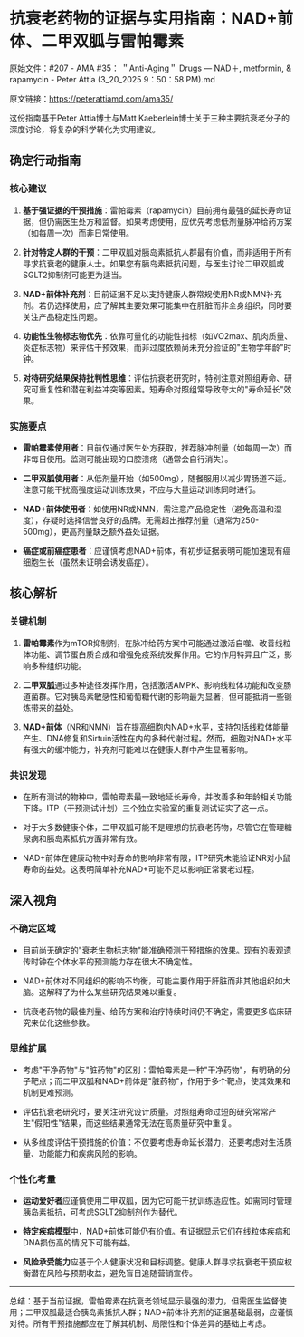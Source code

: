 # 抗衰老药物的证据与实用指南：NAD+前体、二甲双胍与雷帕霉素

原始文件：#207 - AMA #35： ＂Anti-Aging＂ Drugs — NAD＋, metformin, & rapamycin - Peter Attia (3_20_2025 9：50：58 PM).md

原文链接：https://peterattiamd.com/ama35/

这份指南基于Peter Attia博士与Matt Kaeberlein博士关于三种主要抗衰老分子的深度讨论，将复杂的科学转化为实用建议。

## 确定行动指南

### 核心建议
1. **基于强证据的干预措施**：雷帕霉素（rapamycin）目前拥有最强的延长寿命证据，但仍需医生处方和监督。如果考虑使用，应优先考虑低剂量脉冲给药方案（如每周一次）而非日常使用。

2. **针对特定人群的干预**：二甲双胍对胰岛素抵抗人群最有价值，而非适用于所有寻求抗衰老的健康人士。如果您有胰岛素抵抗问题，与医生讨论二甲双胍或SGLT2抑制剂可能更为适当。

3. **NAD+前体补充剂**：目前证据不足以支持健康人群常规使用NR或NMN补充剂。若仍选择使用，应了解其主要效果可能集中在肝脏而非全身组织，同时要关注产品稳定性问题。

4. **功能性生物标志物优先**：依靠可量化的功能性指标（如VO2max、肌肉质量、炎症标志物）来评估干预效果，而非过度依赖尚未充分验证的"生物学年龄"时钟。

5. **对待研究结果保持批判性思维**：评估抗衰老研究时，特别注意对照组寿命、研究可重复性和潜在利益冲突等因素。短寿命对照组常导致夸大的"寿命延长"效果。

### 实施要点
- **雷帕霉素使用者**：目前仅通过医生处方获取，推荐脉冲剂量（如每周一次）而非每日使用。监测可能出现的口腔溃疡（通常会自行消失）。

- **二甲双胍使用者**：从低剂量开始（如500mg），随餐服用以减少胃肠道不适。注意可能干扰高强度运动训练效果，不应与大量运动训练同时进行。

- **NAD+前体使用者**：如使用NR或NMN，需注意产品稳定性（避免高温和湿度），存疑时选择信誉良好的品牌。无需超出推荐剂量（通常为250-500mg），更高剂量缺乏额外益处证据。

- **癌症或前癌症患者**：应谨慎考虑NAD+前体，有初步证据表明可能加速现有癌细胞生长（虽然未证明会诱发癌症）。

## 核心解析

### 关键机制
1. **雷帕霉素**作为mTOR抑制剂，在脉冲给药方案中可能通过激活自噬、改善线粒体功能、调节蛋白质合成和增强免疫系统发挥作用。它的作用特异且广泛，影响多种组织功能。

2. **二甲双胍**通过多种途径发挥作用，包括激活AMPK、影响线粒体功能和改变肠道菌群。它对胰岛素敏感性和葡萄糖代谢的影响最为显著，但可能抵消一些锻炼带来的益处。

3. **NAD+前体**（NR和NMN）旨在提高细胞内NAD+水平，支持包括线粒体能量产生、DNA修复和Sirtuin活性在内的多种代谢过程。然而，细胞对NAD+水平有强大的缓冲能力，补充剂可能难以在健康人群中产生显著影响。

### 共识发现
- 在所有测试的物种中，雷帕霉素最一致地延长寿命，并改善多种年龄相关功能下降。ITP（干预测试计划）三个独立实验室的重复测试证实了这一点。

- 对于大多数健康个体，二甲双胍可能不是理想的抗衰老药物，尽管它在管理糖尿病和胰岛素抵抗方面非常有效。

- NAD+前体在健康动物中对寿命的影响非常有限，ITP研究未能验证NR对小鼠寿命的益处。这表明简单补充NAD+可能不足以影响正常衰老过程。

## 深入视角

### 不确定区域
- 目前尚无确定的"衰老生物标志物"能准确预测干预措施的效果。现有的表观遗传时钟在个体水平的预测能力存在很大不确定性。

- NAD+前体对不同组织的影响不均衡，可能主要作用于肝脏而非其他组织如大脑。这解释了为什么某些研究结果难以重复。

- 抗衰老药物的最佳剂量、给药方案和治疗持续时间仍不确定，需要更多临床研究来优化这些参数。

### 思维扩展
- 考虑"干净药物"与"脏药物"的区别：雷帕霉素是一种"干净药物"，有明确的分子靶点；而二甲双胍和NAD+前体是"脏药物"，作用于多个靶点，使其效果和机制更难预测。

- 评估抗衰老研究时，要关注研究设计质量。对照组寿命过短的研究常常产生"假阳性"结果，而这些结果通常无法在高质量研究中重复。

- 从多维度评估干预措施的价值：不仅要考虑寿命延长潜力，还要考虑对生活质量、功能能力和疾病风险的影响。

### 个性化考量
- **运动爱好者**应谨慎使用二甲双胍，因为它可能干扰训练适应性。如需同时管理胰岛素抵抗，可考虑SGLT2抑制剂作为替代。

- **特定疾病模型**中，NAD+前体可能仍有价值。有证据显示它们在线粒体疾病和DNA损伤高的情况下可能有益。

- **风险承受能力**应基于个人健康状况和目标调整。健康人群寻求抗衰老干预应权衡潜在风险与预期收益，避免盲目追随营销宣传。

---

总结：基于当前证据，雷帕霉素在抗衰老领域显示最强的潜力，但需医生监督使用；二甲双胍最适合胰岛素抵抗人群；NAD+前体补充剂的证据基础最弱，应谨慎对待。所有干预措施都应在了解其机制、局限性和个体差异的基础上考虑。